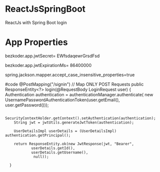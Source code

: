 # ReactJsSpringBoot
ReactJs with Spring Boot login


# App Properties
bezkoder.app.jwtSecret= EWfsdaqewrGrsdFsd

bezkoder.app.jwtExpirationMs= 86400000

spring.jackson.mapper.accept_case_insensitive_properties=true

#code
 @PostMapping("/signin") // Map ONLY POST Requests
    public ResponseEntity<?> login(@RequestBody LoginRequest user) {
       Authentication authentication = authenticationManager.authenticate(
                new UsernamePasswordAuthenticationToken(user.getEmail(), user.getPassword()));

        SecurityContextHolder.getContext().setAuthentication(authentication);
        String jwt = jwtUtils.generateJwtToken(authentication);

        UserDetailsImpl userDetails = (UserDetailsImpl) authentication.getPrincipal();

        return ResponseEntity.ok(new JwtResponse(jwt, "Bearer",
                userDetails.getId(),
                userDetails.getUsername(),
                 null));

      }
